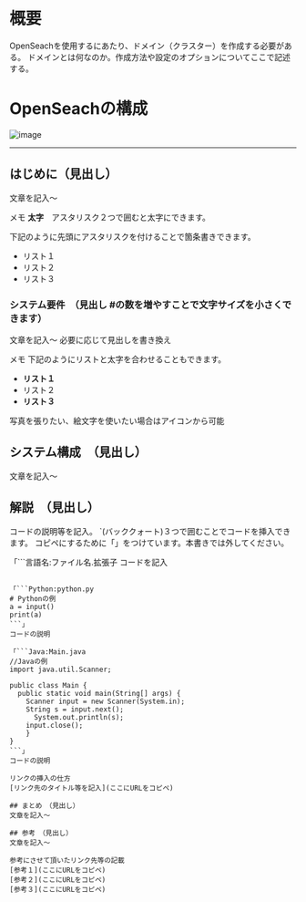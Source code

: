 # 概要
OpenSeachを使用するにあたり、ドメイン（クラスター）を作成する必要がある。
ドメインとは何なのか。作成方法や設定のオプションについてここで記述する。


# OpenSeachの構成

![image](https://github.com/adgjmptwgw/aws-practice/assets/66456130/fbcf487a-7373-456a-88ca-b1ab8854a187)





***


## はじめに（見出し）

文章を記入～

メモ
**太字**　アスタリスク２つで囲むと太字にできます。

下記のように先頭にアスタリスクを付けることで箇条書きできます。

- リスト１
- リスト２
- リスト３

### システム要件　（見出し #の数を増やすことで文字サイズを小さくできます）

文章を記入～
必要に応じて見出しを書き換え

メモ
下記のようにリストと太字を合わせることもできます。

- **リスト１**
- リスト２
- **リスト３**

写真を張りたい、絵文字を使いたい場合はアイコンから可能

## システム構成　（見出し）

文章を記入～

## 解説　（見出し）

コードの説明等を記入。
`(バッククォート)３つで囲むことでコードを挿入できます。
コピペにするために「」をつけています。本書きでは外してください。

「```言語名:ファイル名.拡張子
コードを記入

````」

「```Python:python.py
# Pythonの例
a = input()
print(a)
```」
コードの説明

「```Java:Main.java
//Javaの例
import java.util.Scanner;

public class Main {
  public static void main(String[] args) {
    Scanner input = new Scanner(System.in);
    String s = input.next();
      System.out.println(s);
    input.close();
    }
}
```」
コードの説明

リンクの挿入の仕方
[リンク先のタイトル等を記入](ここにURLをコピペ)

## まとめ　（見出し）
文章を記入～

## 参考　（見出し）
文章を記入～

参考にさせて頂いたリンク先等の記載
[参考１](ここにURLをコピペ)
[参考２](ここにURLをコピペ)
[参考３](ここにURLをコピペ)
````
